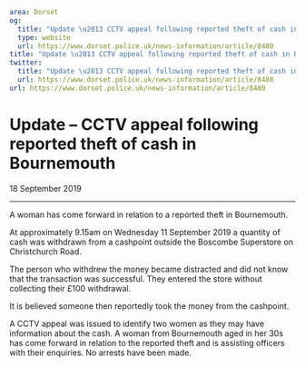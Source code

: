 ```yaml
area: Dorset
og:
  title: "Update \u2013 CCTV appeal following reported theft of cash in Bournemouth"
  type: website
  url: https://www.dorset.police.uk/news-information/article/8480
title: "Update \u2013 CCTV appeal following reported theft of cash in Bournemouth |"
twitter:
  title: "Update \u2013 CCTV appeal following reported theft of cash in Bournemouth"
  url: https://www.dorset.police.uk/news-information/article/8480
url: https://www.dorset.police.uk/news-information/article/8480
```

# Update – CCTV appeal following reported theft of cash in Bournemouth

18 September 2019

* * *

A woman has come forward in relation to a reported theft in Bournemouth.

At approximately 9.15am on Wednesday 11 September 2019 a quantity of cash was withdrawn from a cashpoint outside the Boscombe Superstore on Christchurch Road.

The person who withdrew the money became distracted and did not know that the transaction was successful. They entered the store without collecting their £100 withdrawal.

It is believed someone then reportedly took the money from the cashpoint.

A CCTV appeal was issued to identify two women as they may have information about the cash. A woman from Bournemouth aged in her 30s has come forward in relation to the reported theft and is assisting officers with their enquiries. No arrests have been made.
